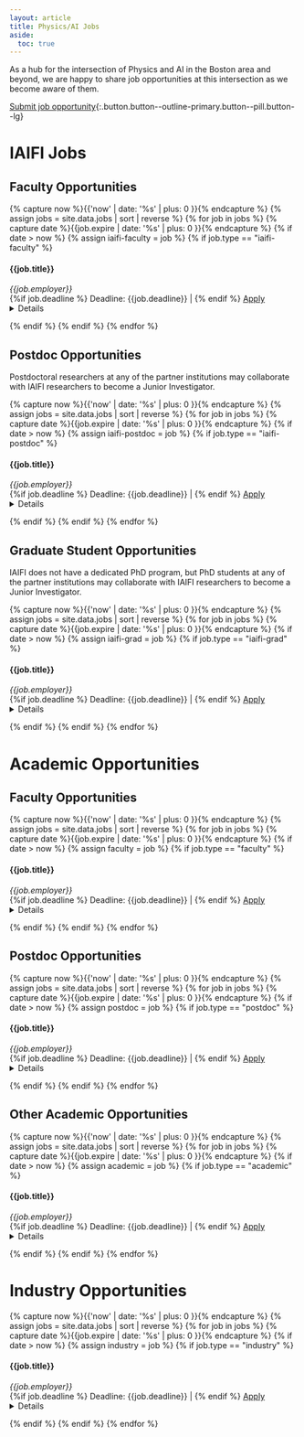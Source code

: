 ```yaml
---
layout: article
title: Physics/AI Jobs
aside:
  toc: true
---
```


As a hub for the intersection of Physics and AI in the Boston area and beyond, we are happy to share job opportunities at this intersection as we become aware of them. 

[Submit job opportunity](https://app.smartsheet.com/b/form/87828e2a006b4c86b6b786555e2dd492){:.button.button--outline-primary.button--pill.button--lg}

# IAIFI Jobs

## Faculty Opportunities

{% capture now %}{{'now' | date: '%s' | plus: 0 }}{% endcapture %}
{% assign jobs = site.data.jobs | sort | reverse %}
{% for job in jobs %}
  {% capture date %}{{job.expire | date: '%s' | plus: 0 }}{% endcapture %}
  {% if date > now %}
{% assign iaifi-faculty = job %}
{% if job.type == "iaifi-faculty" %}
#### {{job.title}}
*{{job.employer}}* <br>
{%if job.deadline %} Deadline: {{job.deadline}} | {% endif %} [Apply]({{job.link}}) <br>
<div style = "position:relative; top:-1em;" >
<details>
<summary>Details</summary>
<em>{{job.details}}</em>
</details>
</div>
{% endif %}
{% endif %}
{% endfor %}

## Postdoc Opportunities
Postdoctoral researchers at any of the partner institutions may collaborate with IAIFI researchers to become a Junior Investigator.

{% capture now %}{{'now' | date: '%s' | plus: 0 }}{% endcapture %}
{% assign jobs = site.data.jobs | sort | reverse %}
{% for job in jobs %}
  {% capture date %}{{job.expire | date: '%s' | plus: 0 }}{% endcapture %}
  {% if date > now %}
{% assign iaifi-postdoc = job %}
{% if job.type == "iaifi-postdoc" %}
#### {{job.title}}
*{{job.employer}}* <br>
{%if job.deadline %} Deadline: {{job.deadline}} | {% endif %} [Apply]({{job.link}}) <br>
<div style = "position:relative; top:-1em;" >
<details>
<summary>Details</summary>
<em>{{job.details}}</em>
</details>
</div>
{% endif %}
{% endif %}
{% endfor %}

## Graduate Student Opportunities
IAIFI does not have a dedicated PhD program, but PhD students at any of the partner institutions may collaborate with IAIFI researchers to become a Junior Investigator.

{% capture now %}{{'now' | date: '%s' | plus: 0 }}{% endcapture %}
{% assign jobs = site.data.jobs | sort | reverse %}
{% for job in jobs %}
  {% capture date %}{{job.expire | date: '%s' | plus: 0 }}{% endcapture %}
  {% if date > now %}
{% assign iaifi-grad = job %}
{% if job.type == "iaifi-grad" %}
#### {{job.title}}
*{{job.employer}}* <br>
{%if job.deadline %} Deadline: {{job.deadline}} | {% endif %} [Apply]({{job.link}}) <br>
<div style = "position:relative; top:-1em;" >
<details>
<summary>Details</summary>
<em>{{job.details}}</em>
</details>
</div>
{% endif %}
{% endif %}
{% endfor %}

# Academic Opportunities

## Faculty Opportunities
{% capture now %}{{'now' | date: '%s' | plus: 0 }}{% endcapture %}
{% assign jobs = site.data.jobs | sort | reverse %}
{% for job in jobs %}
  {% capture date %}{{job.expire | date: '%s' | plus: 0 }}{% endcapture %}
  {% if date > now %}
{% assign faculty = job %}
{% if job.type == "faculty" %}
#### {{job.title}}
*{{job.employer}}* <br>
{%if job.deadline %} Deadline: {{job.deadline}} | {% endif %} [Apply]({{job.link}}) <br>
<div style = "position:relative; top:-1em;" >
<details>
<summary>Details</summary>
<em>{{job.details}}</em>
</details>
</div>
{% endif %}
{% endif %}
{% endfor %}

## Postdoc Opportunities
{% capture now %}{{'now' | date: '%s' | plus: 0 }}{% endcapture %}
{% assign jobs = site.data.jobs | sort | reverse %}
{% for job in jobs %}
  {% capture date %}{{job.expire | date: '%s' | plus: 0 }}{% endcapture %}
  {% if date > now %}
{% assign postdoc = job %}
{% if job.type == "postdoc" %}
#### {{job.title}}
*{{job.employer}}* <br>
{%if job.deadline %} Deadline: {{job.deadline}} | {% endif %} [Apply]({{job.link}}) <br>
<div style = "position:relative; top:-1em;" >
<details>
<summary>Details</summary>
<em>{{job.details}}</em>
</details>
</div>
{% endif %}
{% endif %}
{% endfor %}


## Other Academic Opportunities
{% capture now %}{{'now' | date: '%s' | plus: 0 }}{% endcapture %}
{% assign jobs = site.data.jobs | sort | reverse %}
{% for job in jobs %}
  {% capture date %}{{job.expire | date: '%s' | plus: 0 }}{% endcapture %}
  {% if date > now %}
{% assign academic = job %}
{% if job.type == "academic" %}
#### {{job.title}}
*{{job.employer}}* <br>
{%if job.deadline %} Deadline: {{job.deadline}} | {% endif %} [Apply]({{job.link}}) <br>
<div style = "position:relative; top:-1em;" >
<details>
<summary>Details</summary>
<em>{{job.details}}</em>
</details>
</div>
{% endif %}
{% endif %}
{% endfor %}


# Industry Opportunities

{% capture now %}{{'now' | date: '%s' | plus: 0 }}{% endcapture %}
{% assign jobs = site.data.jobs | sort | reverse %}
{% for job in jobs %}
  {% capture date %}{{job.expire | date: '%s' | plus: 0 }}{% endcapture %}
  {% if date > now %}
{% assign industry = job %}
{% if job.type == "industry" %}
#### {{job.title}}
*{{job.employer}}* <br>
{%if job.deadline %} Deadline: {{job.deadline}} | {% endif %} [Apply]({{job.link}})
<div style = "position:relative; top:-1em;" >
<details>
<summary>Details</summary>
<em>{{job.details}}</em>
</details>
</div>
{% endif %}
{% endif %}
{% endfor %}
